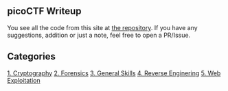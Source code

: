 ## picoCTF Writeup

You see all the code from this site at [the repository](https://github.com/bytetool59/picoCTF/). If you have any suggestions, addition or just a note, feel free to open a PR/Issue.

## Categories
[1. Cryptography]()
[2. Forensics]()
[3. General Skills]()
[4. Reverse Enginering]()
[5. Web Exploitation]()
